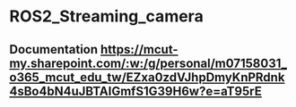 # ROS2_Streaming_camera

## Documentation https://mcut-my.sharepoint.com/:w:/g/personal/m07158031_o365_mcut_edu_tw/EZxa0zdVJhpDmyKnPRdnk4sBo4bN4uJBTAIGmfS1G39H6w?e=aT95rE
